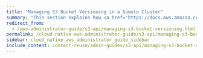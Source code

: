 ```yaml
---
title: "Managing S3 Bucket Versioning in a Qumulo Cluster"
summary: "This section explains how <a href='https://docs.aws.amazon.com/AmazonS3/latest/userguide/Versioning.html'>Amazon S3 Versioning</a> works in Qumulo Core and how to configure S3 bucket versioning by using the Qumulo REST API or <code>qq</code> CLI or by using the S3 API directly."
redirect_from:
  - /aws-administrator-guide/s3-api/managing-s3-bucket-versioning.html
permalink: /cloud-native-aws-administrator-guide/s3-api/managing-s3-bucket-versioning.html
sidebar: cloud_native_aws_administrator_guide_sidebar
include_content: content-reuse/admin-guides/s3-api/managing-s3-bucket-versioning.md
---
```

